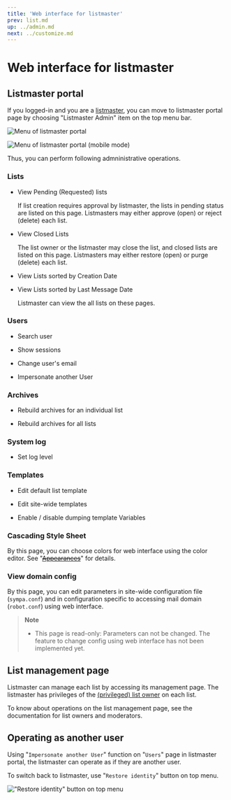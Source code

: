 ```yaml
---
title: 'Web interface for listmaster'
prev: list.md
up: ../admin.md
next: ../customize.md
---
```


Web interface for listmaster
============================

Listmaster portal
-----------------

If you logged-in and you are a [listmaster](../customize/basics-roles.md),
you can move to listmaster portal page by choosing "Listmaster Admin" item on
the top menu bar.

![Menu of listmaster portal](../media/serveradmin_menu.png)

![Menu of listmaster portal (mobile mode)](../media/serveradmin_menu_mobile.png)

Thus, you can perform following admninistrative operations.

### Lists

  - View Pending (Requested) lists

    If list creation requires approval by listmaster, the lists in pending
    status are listed on this page. Listmasters may either approve (open) or
    reject (delete) each list.

  - View Closed Lists

    The list owner or the listmaster may close the list, and closed lists are
    listed on this page. Listmasters may either restore (open) or purge
    (delete) each list.

  - View Lists sorted by Creation Date
  - View Lists sorted by Last Message Date

    Listmaster can view the all lists on these pages.

### Users

  - Search user

  - Show sessions

  - Change user's email

  - Impersonate another User

### Archives

  - Rebuild archives for an individual list

  - Rebuild archives for all lists

### System log

  - Set log level

### Templates

  - Edit default list template

  - Edit site-wide templates

  - Enable / disable dumping template Variables

### Cascading Style Sheet

By this page, you can choose colors for web interface using the color editor.
See "~~[Appearances](../customize/appearances.md)~~" for details.

### View domain config

By this page, you can edit parameters in site-wide configuration file
(`sympa.conf`) and in configuration specific to accessing mail domain
(`robot.conf`) using web interface.

> **Note**
>
>   * This page is read-only: Parameters can not be changed.
>     The feature to change config using web interface has not been
>     implemented yet.

List management page
--------------------

Listmaster can manage each list by accessing its management page.
The listmaster has privileges of
the [(privileged) list owner](../customize/basics-roles.md) on each list.

To know about operations on the list management page, see the documentation
for list owners and moderators.

Operating as another user
-------------------------

Using "``Impersonate another User``" function on "``Users``" page in listmaster
portal, the listmaster can operate as if they are another user.

To switch back to listmaster, use "``Restore identity``" button on top menu.

!["Restore identity" button on top menu](../media/restore_identity.png)

